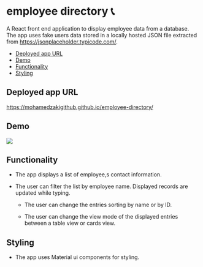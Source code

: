 # employee directory 📞

A React front end application to display employee data from a database. The app uses fake users data stored in a locally hosted JSON file extracted from https://jsonplaceholder.typicode.com/.

- [Deployed app URL](#Deployed-app-URL)
- [Demo](#Demo)
- [Functionality](#Functionality)
- [Styling](#Styling)

## Deployed app URL

https://mohamedzakigithub.github.io/employee-directory/

## Demo

![](/demo.gif)

## Functionality

- The app displays a list of employee,s contact information.

- The user can filter the list by employee name. Displayed records are updated while typing.

  - The user can change the entries sorting by name or by ID.

  - The user can change the view mode of the displayed entries between a table view or cards view.

## Styling

- The app uses Material ui components for styling.
